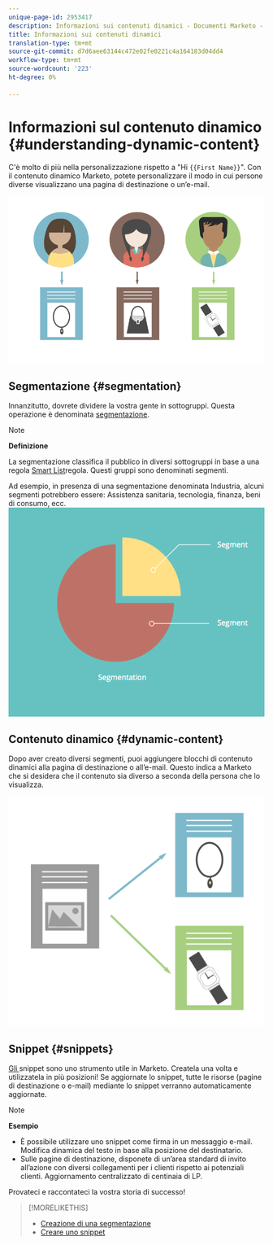 ```yaml
---
unique-page-id: 2953417
description: Informazioni sui contenuti dinamici - Documenti Marketo - Documentazione prodotto
title: Informazioni sui contenuti dinamici
translation-type: tm+mt
source-git-commit: d7d6aee63144c472e02fe0221c4a164183d04dd4
workflow-type: tm+mt
source-wordcount: '223'
ht-degree: 0%

---
```



# Informazioni sul contenuto dinamico {#understanding-dynamic-content}

C&#39;è molto di più nella personalizzazione rispetto a &quot;Hi `{{First Name}}`&quot;. Con il contenuto dinamico Marketo, potete personalizzare il modo in cui persone diverse visualizzano una pagina di destinazione o un’e-mail.

![](assets/artboard-1.png)

## Segmentazione {#segmentation}

Innanzitutto, dovrete dividere la vostra gente in sottogruppi. Questa operazione è denominata [segmentazione](create-a-segmentation.md).

>[!NOTE]
>
>**Definizione**
>
>La segmentazione classifica il pubblico in diversi sottogruppi in base a una regola [Smart List](../../../../product-docs/core-marketo-concepts/smart-campaigns/understanding-smart-campaigns.md)regola. Questi gruppi sono denominati segmenti.

Ad esempio, in presenza di una segmentazione denominata Industria, alcuni segmenti potrebbero essere: Assistenza sanitaria, tecnologia, finanza, beni di consumo, ecc.   ![](assets/artboard-2.png)

## Contenuto dinamico {#dynamic-content}

Dopo aver creato diversi segmenti, puoi aggiungere blocchi di contenuto dinamici alla pagina di destinazione o all’e-mail. Questo indica a Marketo che si desidera che il contenuto sia diverso a seconda della persona che lo visualizza.

![](assets/artboard-3.png)

## Snippet {#snippets}

[Gli ](../../../../product-docs/personalization/segmentation-and-snippets/snippets/create-a-snippet.md) snippet sono uno strumento utile in Marketo. Createla una volta e utilizzatela in più posizioni! Se aggiornate lo snippet, tutte le risorse (pagine di destinazione o e-mail) mediante lo snippet verranno automaticamente aggiornate.

>[!NOTE]
>
>**Esempio**
>
>* È possibile utilizzare uno snippet come firma in un messaggio e-mail. Modifica dinamica del testo in base alla posizione del destinatario.
>* Sulle pagine di destinazione, disponete di un’area standard di invito all’azione con diversi collegamenti per i clienti rispetto ai potenziali clienti. Aggiornamento centralizzato di centinaia di LP.

>



Provateci e raccontateci la vostra storia di successo!

>[!MORELIKETHIS]
>
>* [Creazione di una segmentazione](create-a-segmentation.md)
>* [Creare uno snippet](../../../../product-docs/personalization/segmentation-and-snippets/snippets/create-a-snippet.md)

>



